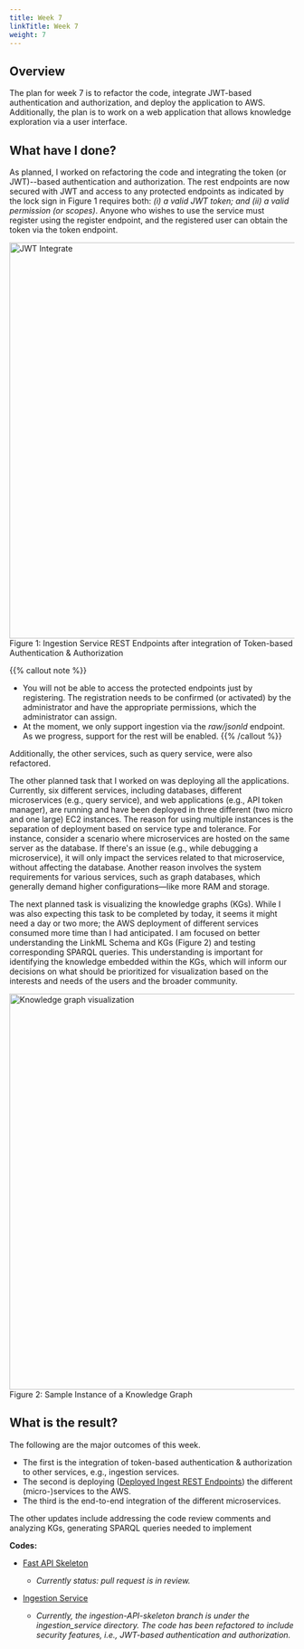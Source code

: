 ```yaml
---
title: Week 7
linkTitle: Week 7
weight: 7
---
```

## Overview

The plan for week 7 is to refactor the code, integrate JWT-based authentication and authorization, and deploy the application to AWS. Additionally, the plan is to work on a web application that allows knowledge exploration via a user interface.

## What have I done?
As planned, I worked on refactoring the code and integrating the token (or JWT)--based authentication and authorization.  The rest endpoints are now secured with JWT and access to any protected endpoints as indicated by the lock sign in Figure 1 requires both: _(i) a valid JWT token; and (ii) a valid permission (or scopes)_.  Anyone who wishes to use the service must register using the register endpoint, and the registered user can obtain the token via the token endpoint. 

<img src="jwt-integrate.png" alt="JWT Integrate" style="width:700px;"/>
Figure 1: Ingestion Service REST Endpoints after integration of Token-based Authentication & Authorization

{{% callout note %}}
- You will not be able to access the protected endpoints just by registering. The registration needs to be confirmed (or activated) by the administrator and have the appropriate permissions, which the administrator can assign.
- At the moment, we only support ingestion via the _raw/jsonld_ endpoint. As we progress, support for the rest will be enabled. 
{{% /callout %}}

Additionally, the other services, such as query service, were also refactored.

The other planned task that I worked on was deploying all the applications. Currently, six different services, including databases, different microservices (e.g., query service), and web applications (e.g., API token manager), are running and have been deployed in three different (two micro and one large) EC2 instances. The reason for using multiple instances is the separation of deployment based on service type and tolerance. For instance, consider a scenario where microservices are hosted on the same server as the database. If there's an issue (e.g., while debugging a microservice), it will only impact the services related to that microservice, without affecting the database. Another reason involves the system requirements for various services, such as graph databases, which generally demand higher configurations—like more RAM and storage.

The next planned task is visualizing the knowledge graphs (KGs). While I was also expecting this task to be completed by today, it seems it might need a day or two more; the AWS deployment of different services consumed more time than I had anticipated. I am focused on better understanding the LinkML Schema and KGs (Figure 2) and testing corresponding SPARQL queries. This understanding is important for identifying the knowledge embedded within the KGs, which will inform our decisions on what should be prioritized for visualization based on the interests and needs of the users and the broader community.

<img src="kg_viz.png" alt="Knowledge graph visualization" style="width:700px;"/>
Figure 2: Sample Instance of a Knowledge Graph



## What is the result?

The following are the major outcomes of this week.

- The first is the integration of token-based authentication & authorization to other services, e.g., ingestion services.
- The second is deploying ([Deployed Ingest REST Endpoints](http://3.143.252.80:8006/docs)) the different (micro-)services to the AWS.
- The third is the end-to-end integration of the different microservices.

The other updates include addressing the code review comments and analyzing KGs, generating SPARQL queries needed to implement

**Codes:**

- [Fast API Skeleton](https://github.com/sensein/fastapi-skeleton) 
 	- _Currently status: pull request is in review._


- [Ingestion Service](https://github.com/sensein/brainypedia/)
	 - _Currently, the ingestion-API-skeleton branch is under the ingestion_service directory. The code has been refactored to include security features, i.e., JWT-based authentication and authorization._


<!-- ### References -->

 
